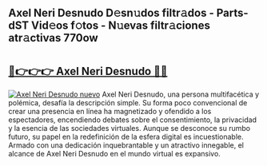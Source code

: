 ## Axel Neri Desnudo D𝚎sn𝚞dos filtr𝚊dos - Parts-dST Vid𝚎os f𝚘tos - N𝚞evas filtr𝚊ciones atr𝚊ctivas 770ow

# <h2><a href="http://mbcsv2.tromn.icu/?c=Axel+Neri+Desnudo">🔗👉👉👉 Axel Neri Desnudo 🔗🔗</a></h2>

[![Axel Neri Desnudo nuevo](https://i.imgur.com/pEAQMta.gif)](http://mbcsv2.tromn.icu/?c=Axel+Neri+Desnudo)
Axel Neri Desnudo, una persona multifacética y polémica, desafía la descripción simple. Su forma poco convencional de crear una presencia en línea ha magnetizado y ofendido a los espectadores, encendiendo debates sobre el consentimiento, la privacidad y la esencia de las sociedades virtuales. Aunque se desconoce su rumbo futuro, su papel en la redefinición de la esfera digital es incuestionable. Armado con una dedicación inquebrantable y un atractivo innegable, el alcance de Axel Neri Desnudo en el mundo virtual es expansivo.
